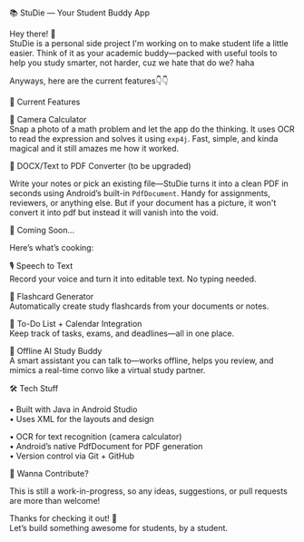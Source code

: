 📚 StuDie — Your Student Buddy App

Hey there! 👋  
StuDie is a personal side project I'm working on to make student life a little easier. Think of it as your academic buddy—packed with useful tools to help you study smarter, not harder, cuz we hate that do we? haha



Anyways, here are the current features👇👇


🚀 Current Features

📸 Camera Calculator  
Snap a photo of a math problem and let the app do the thinking. It uses OCR to read the expression and solves it using `exp4j`. Fast, simple, and kinda magical and it still amazes me how it worked.

📄 DOCX/Text to PDF Converter (to be upgraded)

Write your notes or pick an existing file—StuDie turns it into a clean PDF in seconds using Android’s built-in `PdfDocument`. Handy for assignments, reviewers, or anything else. But if your document has a picture, it won't 
convert it into pdf but instead it will vanish into the void.



🔮 Coming Soon...

Here’s what’s cooking:

🎙 Speech to Text  
Record your voice and turn it into editable text. No typing needed.

🧠 Flashcard Generator  
Automatically create study flashcards from your documents or notes.

📅 To-Do List + Calendar Integration  
Keep track of tasks, exams, and deadlines—all in one place.

🤖 Offline AI Study Buddy  
A smart assistant you can talk to—works offline, helps you review, and mimics a real-time convo like a virtual study partner.



🛠 Tech Stuff

• Built with Java in Android Studio  
• Uses XML for the layouts and design

• OCR for text recognition (camera calculator)  
• Android’s native PdfDocument for PDF generation  
• Version control via Git + GitHub


🤝 Wanna Contribute?

This is still a work-in-progress, so any ideas, suggestions, or pull requests are more than welcome!

Thanks for checking it out! 🙌  
Let’s build something awesome for students, by a student.


